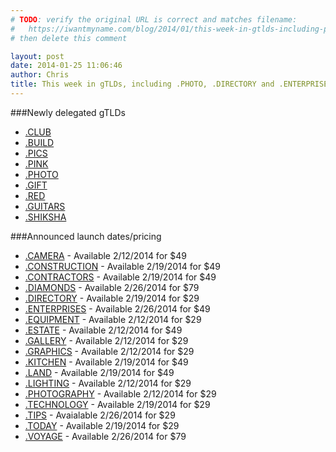 ```yaml
---
# TODO: verify the original URL is correct and matches filename:
#   https://iwantmyname.com/blog/2014/01/this-week-in-gtlds-including-photo-directory-and-enterprises.html
# then delete this comment

layout: post
date: 2014-01-25 11:06:46
author: Chris
title: This week in gTLDs, including .PHOTO, .DIRECTORY and .ENTERPRISES
---
```


###Newly delegated gTLDs

+ [.CLUB](https://iwantmyname.com/domains/dot-club)
+ [.BUILD](https://iwantmyname.com/domains/dot-build)
+ [.PICS](https://iwantmyname.com/domains/dot-pics)
+ [.PINK](https://iwantmyname.com/domains/dot-pink)
+ [.PHOTO](https://iwantmyname.com/domains/dot-photo)
+ [.GIFT](https://iwantmyname.com/domains/dot-gift)
+ [.RED](https://iwantmyname.com/domains/dot-red)
+ [.GUITARS](https://iwantmyname.com/domains/dot-guitars)
+ [.SHIKSHA](https://iwantmyname.com/domains/dot-shiksha)

###Announced launch dates/pricing

+ [.CAMERA](https://iwantmyname.com/domains/dot-camera) - Available 2/12/2014 for $49
+ [.CONSTRUCTION](https://iwantmyname.com/domains/dot-construction) - Available 2/19/2014 for $49
+ [.CONTRACTORS](https://iwantmyname.com/domains/dot-contractors) - Available 2/19/2014 for $49
+ [.DIAMONDS](https://iwantmyname.com/domains/dot-diamonds) - Available 2/26/2014 for $79
+ [.DIRECTORY](https://iwantmyname.com/domains/dot-directory) - Available 2/19/2014 for $29
+ [.ENTERPRISES](https://iwantmyname.com/domains/dot-enterprises) - Available 2/26/2014 for $49
+ [.EQUIPMENT](https://iwantmyname.com/domains/dot-equipment) - Available 2/12/2014 for $29
+ [.ESTATE](https://iwantmyname.com/domains/dot-estate) - Available 2/12/2014 for $49
+ [.GALLERY](https://iwantmyname.com/domains/dot-gallery) - Available 2/12/2014 for $29
+ [.GRAPHICS](https://iwantmyname.com/domains/dot-graphics) - Available 2/12/2014 for $29
+ [.KITCHEN](https://iwantmyname.com/domains/dot-kitchen) - Available 2/19/2014 for $49
+ [.LAND](https://iwantmyname.com/domains/dot-land) - Available 2/19/2014 for $49
+ [.LIGHTING](https://iwantmyname.com/domains/dot-lighting) - Available 2/12/2014 for $29
+ [.PHOTOGRAPHY](https://iwantmyname.com/domains/dot-photography) - Available 2/12/2014 for $29
+ [.TECHNOLOGY](https://iwantmyname.com/domains/dot-technology) - Available 2/19/2014 for $29
+ [.TIPS](https://iwantmyname.com/domains/dot-tips) - Avaialable 2/26/2014 for $29
+ [.TODAY](https://iwantmyname.com/domains/dot-today) - Available 2/19/2014 for $29
+ [.VOYAGE](https://iwantmyname.com/domains/dot-voyage) - Available 2/26/2014 for $79
